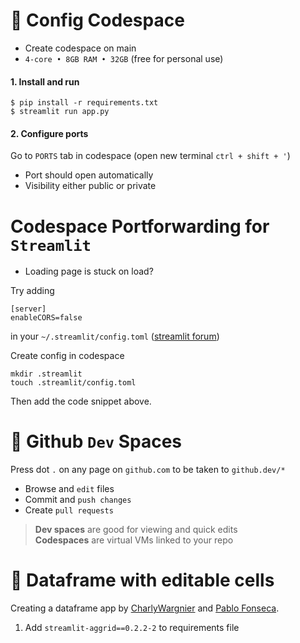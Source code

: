 # 🚀 Config Codespace

+ Create codespace on main 
+ `4-core • 8GB RAM • 32GB` (free for personal use)

#### 1. Install and run
```
$ pip install -r requirements.txt
$ streamlit run app.py
```

#### 2. Configure ports
Go to `PORTS` tab in codespace (open new terminal `ctrl + shift + '`)
* Port should open automatically 
* Visibility either public or private


# Codespace Portforwarding for `Streamlit`

* Loading page is stuck on load?

Try adding
```
[server]
enableCORS=false
```
in your `~/.streamlit/config.toml` ([streamlit forum](https://discuss.streamlit.io/t/ec2-streamlit-stuck-on-loading-screen-while-running-streamlit-hello/276))

Create config in codespace
```
mkdir .streamlit
touch .streamlit/config.toml
```
Then add the code snippet above.

# 👀 Github `Dev` Spaces
Press dot `.` on any page on `github.com` to be taken to `github.dev/*`
* Browse and `edit` files
* Commit and `push changes`
* Create `pull requests` 

> **Dev spaces** are good for viewing and quick edits  
> **Codespaces** are virtual VMs linked to your repo

# 💾 Dataframe with editable cells
Creating a dataframe app by [CharlyWargnier](https://github.com/streamlit/example-app-editable-dataframe) and [Pablo Fonseca](https://github.com/PablocFonseca).  
1. Add `streamlit-aggrid==0.2.2-2` to requirements file

